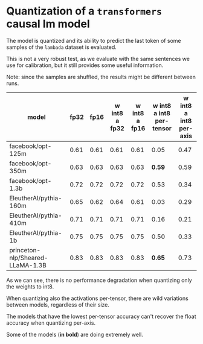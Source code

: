 # Quantization of a `transformers` causal lm model

The model is quantized and its ability to predict the last token of some samples of the `lambada` dataset is evaluated.

This is not a very robust test, as we evaluate with the same sentences we use for calibration, but it still provides some useful information.

Note: since the samples are shuffled, the results might be different between runs.

| model                            | fp32 | fp16 | w int8 a fp32 | w int8 a fp16 | w int8 a int8 per-tensor | w int8 a int8 per-axis |
|----------------------------------|------|------|---------------|---------------|--------------------------|------------------------|
| facebook/opt-125m                | 0.61 | 0.61 | 0.61          | 0.61          | 0.05                     | 0.47                   |
| facebook/opt-350m                | 0.63 | 0.63 | 0.63          | 0.63          | **0.59**                 | 0.59                   |
| facebook/opt-1.3b                | 0.72 | 0.72 | 0.72          | 0.72          | 0.53                     | 0.34                   |
| EleutherAI/pythia-160m           | 0.65 | 0.62 | 0.64          | 0.61          | 0.03                     | 0.29                   |
| EleutherAI/pythia-410m           | 0.71 | 0.71 | 0.71          | 0.71          | 0.16                     | 0.21                   |
| EleutherAI/pythia-1b             | 0.75 | 0.75 | 0.75          | 0.75          | 0.50                     | 0.33                   |
| princeton-nlp/Sheared-LLaMA-1.3B | 0.83 | 0.83 | 0.83          | 0.83          | **0.65**                 | 0.73                   |

As we can see, there is no performance degradation when quantizing only the weights to int8.

When quantizing also the activations per-tensor, there are wild variations between models, regardless of their size.

The models that have the lowest per-tensor accuracy can't recover the float accuracy when quantizing per-axis.

Some of the models (**in bold**) are doing extremely well.
